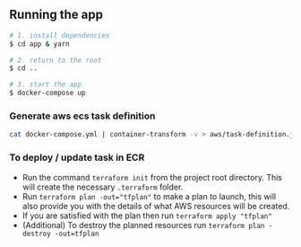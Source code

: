 ## Running the app

```bash
# 1. install dependencies
$ cd app & yarn

# 2. return to the root
$ cd ..

# 3. start the app
$ docker-compose up
```

### Generate aws ecs task definition
```bash
cat docker-compose.yml | container-transform -v > aws/task-definition.json
```


### To deploy / update task in ECR
- Run the command `terraform init` from the project root directory. This will create the necessary `.terraform` folder.
- Run `terraform plan -out="tfplan"` to make a plan to launch, this will also provide you with the details of what AWS resources will be created.
- If you are satisfied with the plan then run `terraform apply "tfplan"`
- (Additional) To destroy the planned resources run `terraform plan -destroy -out=tfplan`
